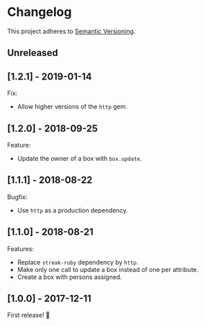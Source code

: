 # Changelog

This project adheres to [Semantic Versioning](http://semver.org/).

## Unreleased

## [1.2.1] - 2019-01-14

Fix:
- Allow higher versions of the `http` gem.

## [1.2.0] - 2018-09-25

Feature:
- Update the owner of a box with `box.update`.

## [1.1.1] - 2018-08-22

Bugfix:
 - Use `http` as a production dependency.

## [1.1.0] - 2018-08-21

Features:
- Replace `streak-ruby` dependency by `http`.
- Make only one call to update a box instead of one per attribute.
- Create a box with persons assigned.

## [1.0.0] - 2017-12-11

First release! :tada:
